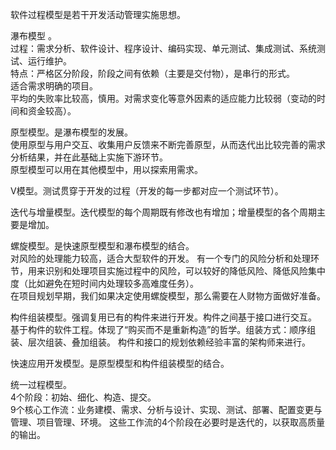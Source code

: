 软件过程模型是若干开发活动管理实施思想。

瀑布模型 。  
过程：需求分析、软件设计、程序设计、编码实现、单元测试、集成测试、系统测试、运行维护。  
特点：严格区分阶段，阶段之间有依赖（主要是交付物），是串行的形式。  
适合需求明确的项目。  
平均的失败率比较高，慎用。对需求变化等意外因素的适应能力比较弱（变动的时间和资金较高）。  

原型模型。是瀑布模型的发展。  
使用原型与用户交互、收集用户反馈来不断完善原型，从而迭代出比较完善的需求分析结果，并在此基础上实施下游环节。  
原型模型可以用在其他模型中，用以探索用需求。

V模型。测试贯穿于开发的过程（开发的每一步都对应一个测试环节）。

迭代与增量模型。迭代模型的每个周期既有修改也有增加；增量模型的各个周期主要是增加。

螺旋模型。是快速原型模型和瀑布模型的结合。  
对风险的处理能力较高，适合大型软件的开发。 有一个专门的风险分析和处理环节，用来识别和处理项目实施过程中的风险，可以较好的降低风险、降低风险集中度（比如避免在短时间内处理较多高难度任务）。   
在项目规划早期，我们如果决定使用螺旋模型，那么需要在人财物方面做好准备。

构件组装模型。强调复用已有的构件来进行开发。构件之间基于接口进行交互。  
基于构件的软件工程。体现了“购买而不是重新构造”的哲学。组装方式：顺序组装、层次组装、叠加组装。
构件和接口的规划依赖经验丰富的架构师来进行。  

快速应用开发模型。是原型模型和构件组装模型的结合。  

统一过程模型。  
4个阶段：初始、细化、构造、提交。  
9个核心工作流：业务建模、需求、分析与设计、实现、测试、部署、配置变更与管理、项目管理、环境。
这些工作流的4个阶段在必要时是迭代的，以获取高质量的输出。
